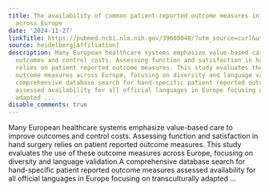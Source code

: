 ```yaml
---
title: The availability of common patient-reported outcome measures in hand surgery
  across Europe
date: '2024-11-27'
linkTitle: https://pubmed.ncbi.nlm.nih.gov/39600048/?utm_source=curl&utm_medium=rss&utm_campaign=pubmed-2&utm_content=1FakS-2QOkCT8HsMOQP1bCRQ4YzyumYOmxmF0moLsQ3dFB1E9V&fc=20220326224207&ff=20241127173247&v=2.18.0.post9+e462414
source: heidelberg[Affiliation]
description: Many European healthcare systems emphasize value-based care to improve
  outcomes and control costs. Assessing function and satisfaction in hand surgery
  relies on patient reported outcome measures. This study evaluates the use of these
  outcome measures across Europe, focusing on diversity and language validation.A
  comprehensive database search for hand-specific patient reported outcome measures
  assessed availability for all official languages in Europe focusing on transculturally
  adapted ...
disable_comments: true
---
```

Many European healthcare systems emphasize value-based care to improve outcomes and control costs. Assessing function and satisfaction in hand surgery relies on patient reported outcome measures. This study evaluates the use of these outcome measures across Europe, focusing on diversity and language validation.A comprehensive database search for hand-specific patient reported outcome measures assessed availability for all official languages in Europe focusing on transculturally adapted ...